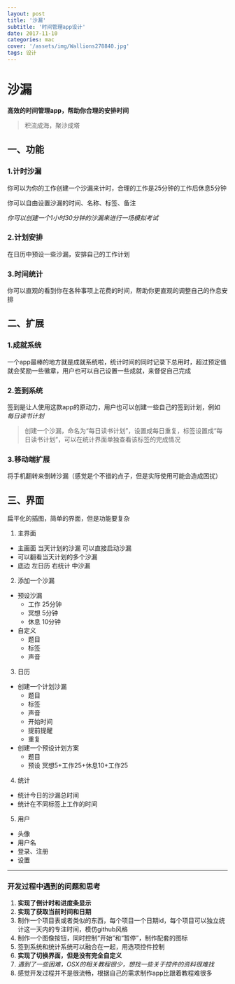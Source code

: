```yaml
---
layout: post
title: '沙漏'
subtitle: '时间管理app设计'
date: 2017-11-10
categories: mac
cover: '/assets/img/Wallions278840.jpg'
tags: 设计
---
```


# 沙漏

**高效的时间管理app，帮助你合理的安排时间**

> 积流成海，聚沙成塔

## 一、功能

### 1.计时沙漏

你可以为你的工作创建一个沙漏来计时，合理的工作是25分钟的工作后休息5分钟

你可以自由设置沙漏的时间、名称、标签、备注

*你可以创建一个1小时30分钟的沙漏来进行一场模拟考试*

### 2.计划安排

在日历中预设一些沙漏，安排自己的工作计划

### 3.时间统计

你可以直观的看到你在各种事项上花费的时间，帮助你更直观的调整自己的作息安排

## 二、扩展

### 1.成就系统

一个app最棒的地方就是成就系统啦，统计时间的同时记录下总用时，超过预定值就会奖励一些徽章，用户也可以自己设置一些成就，来督促自己完成

### 2.签到系统

签到是让人使用这款app的原动力，用户也可以创建一些自己的签到计划，例如 *每日读书计划*

> 创建一个沙漏，命名为“每日读书计划”，设置成每日重复，标签设置成“每日读书计划”，可以在统计界面单独查看该标签的完成情况

### 3.移动端扩展

将手机翻转来倒转沙漏（感觉是个不错的点子，但是实际使用可能会造成困扰）


## 三、界面

扁平化的插图，简单的界面，但是功能要复杂
1. 主界面
  - 主画面 当天计划的沙漏 可以直接启动沙漏
  - 可以翻看当天计划的多个沙漏
  - 底边 左日历 右统计 中沙漏
2. 添加一个沙漏
  - 预设沙漏
    - 工作 25分钟
    - 冥想 5分钟
    - 休息 10分钟
  - 自定义
    - 题目
    - 标签
    - 声音
3. 日历
  - 创建一个计划沙漏
    - 题目
    - 标签
    - 声音
    - 开始时间
    - 提前提醒
    - 重复
  - 创建一个预设计划方案
    - 题目
    - 预设 冥想5+工作25+休息10+工作25
4. 统计
  - 统计今日的沙漏总时间
  - 统计在不同标签上工作的时间
5. 用户
  - 头像
  - 用户名
  - 登录、注册
  - 设置

---
### 开发过程中遇到的问题和思考

1. **实现了倒计时和进度条显示**
2. **实现了获取当前时间和日期**
3. 制作一个项目表或者类似的东西，每个项目一个日期id，每个项目可以独立统计这一天内的专注时间，模仿github风格
4. 制作一个图像按钮，同时控制“开始”和“暂停”，制作配套的图标
5. 签到系统和统计系统可以融合在一起，用选项控件控制
6. **实现了切换界面，但是没有完全自定义**
7. *遇到了一些困难，OSX的相关教程很少，想找一些关于控件的资料很难找*
8. 感觉开发过程并不是很流畅，根据自己的需求制作app比跟着教程难很多
